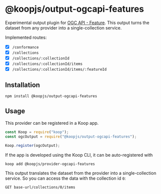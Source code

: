 # @koopjs/output-ogcapi-features

Experimental output plugin for [OGC API - Feature](https://github.com/opengeospatial/ogcapi-features). This output turns the dataset from any provider into a single-collection service.

Implemented routes:

- [x] `/conformance`
- [x] `/collections`
- [x] `/collections/:collectionId`
- [x] `/collections/:collectionId/items`
- [x] `/collections/:collectionId/items/:featureId`

## Installation

```
npm install @koopjs/output-ogcapi-features
```

## Usage

This provider can be registered in a Koop app.

```javascript
const Koop = require("koop");
const ogcOutput = require("@koopjs/output-ogcapi-features");

Koop.register(ogcOutput);
```

If the app is developed using the Koop CLI, it can be auto-registered with

```bash
koop add @koopjs/provider-ogcapi-features
```

This output translates the dataset from the provider into a single-collection service. So you can access the data with the collection id `0`:

```
GET base-url/collections/0/items
```
